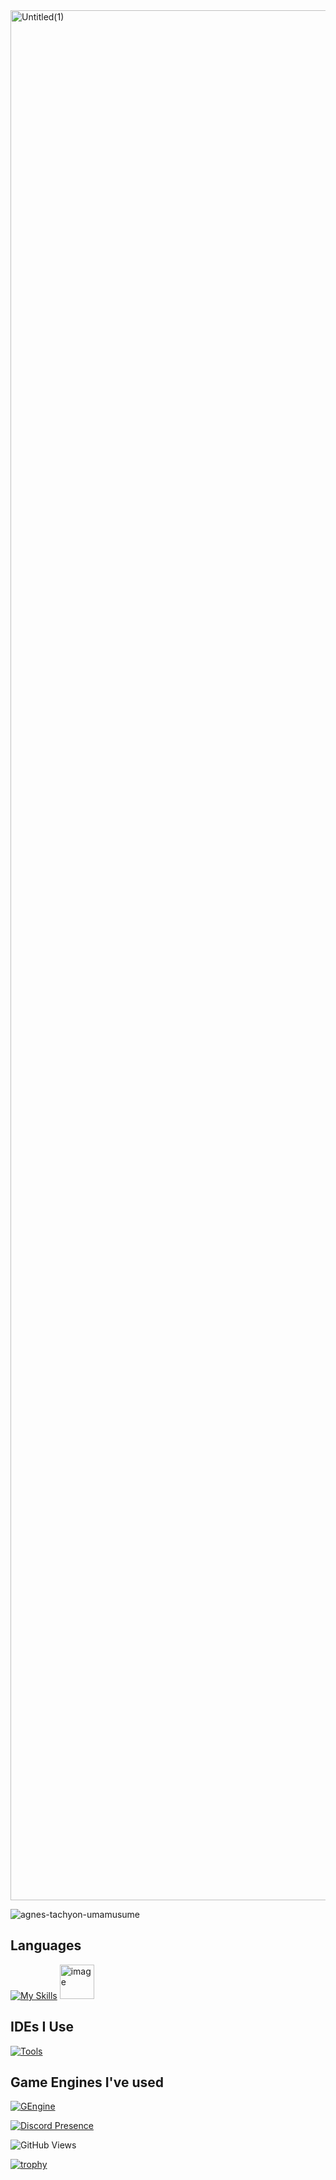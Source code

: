 

<img width="4032" height="3024" alt="Untitled(1)" src="https://github.com/user-attachments/assets/bb537eb5-030d-430a-8cf2-1580a81c032a" />

![agnes-tachyon-umamusume](https://github.com/user-attachments/assets/1b650d76-8e02-4a69-95e1-867b6c052c65)

## Languages

[![My Skills](https://skillicons.dev/icons?i=c,cpp,cs,python,lua,java,html,js,css,ruby,rust&perline=20)](https://skillicons.dev)
<img width="55" height="55" alt="image" src="https://github.com/user-attachments/assets/3dda5850-8318-424b-bb14-10b1cff8382e" />


## IDEs I Use

[![Tools](https://skillicons.dev/icons?i=visualstudio,rider,vscode,idea&perline=4)](https://skillicons.dev)

## Game Engines I've used

[![GEngine](https://skillicons.dev/icons?i=robloxstudio,unity,unreal,godot&perline=4)](https://skillicons.dev)

[![Discord Presence](https://lanyard.cnrad.dev/api/1250431140607557702?showDisplayName=true)](https://discord.com/users/1250431140607557702)

![GitHub Views](https://komarev.com/ghpvc/?username=0xCiel)

[![trophy](https://github-profile-trophy.vercel.app/?username=0xCiel&theme=aura)](https://github.com/ryo-ma/github-profile-trophy)

